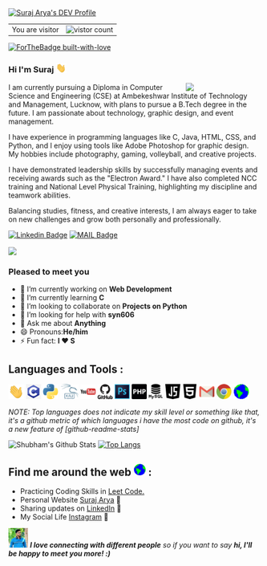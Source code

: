 <a href="https://dev.to/officialsurajarya">
  <img src="https://d2fltix0v2e0sb.cloudfront.net/dev-badge.svg" alt="Suraj Arya's DEV Profile" height="40" width="40">
</a><table><tr>  <td>You are visitor</td>
    <td><img src="https://profile-counter.glitch.me/officialsurajarya/count.svg" alt="vistor count" height="20"></td>
  </tr>
</table>

[![ForTheBadge built-with-love](https://madewithlove.now.sh/af?heart=true&template=for-the-badge&text=India)](https://github.com/officialsurajarya/) 

<!--/*[![forthebadge](https://forthebadge.com/images/badges/winter-is-coming.svg)](https://forthebadge.com) [![forthebadge](https://forthebadge.com/images/badges/makes-people-smile.svg)(https://forthebadge.com)*/ -->


### Hi I'm Suraj <img src="https://github.com/officialsurajarya/officialsurajarya.github.io/blob/main/Assests/Hi.gif" width="20">
<img align='right' src="https://media.giphy.com/media/M9gbBd9nbDrOTu1Mqx/giphy.gif" width="150">
I am currently pursuing a Diploma in Computer Science and Engineering (CSE) at Ambekeshwar Institute of Technology and Management, Lucknow, with plans to pursue a B.Tech degree in the future. I am passionate about technology, graphic design, and event management.

I have experience in programming languages like C, Java, HTML, CSS, and Python, and I enjoy using tools like Adobe Photoshop for graphic design. My hobbies include photography, gaming, volleyball, and creative projects.

I have demonstrated leadership skills by successfully managing events and receiving awards such as the "Electron Award." I have also completed NCC training and National Level Physical Training, highlighting my discipline and teamwork abilities.

Balancing studies, fitness, and creative interests, I am always eager to take on new challenges and grow both personally and professionally.

[![Linkedin Badge](https://img.shields.io/badge/-SurajArya-blue?style=flat-square&logo=Linkedin&logoColor=white&link=https://www.linkedin.com/in/suraj-arya/)](https://www.linkedin.com/in/suraj-arya/)  [![MAIL Badge](https://img.shields.io/badge/-officialsurajarya@gmail.com-c14438?style=flat-square&logo=Gmail&logoColor=white&link=mailto:officialsurajarya@gmail.com)](mailto:officialsurajarya@gmail.com)

<img align="center" src="https://github-profile-trophy.vercel.app/?username=officialsurajarya&rank=AA,B,AAA,A,C&theme=onedark&count_private=true" />

### Pleased to meet you 

- 🔭 I’m currently working on <b>Web Development</b>
- 🌱 I’m currently learning <b>C</b>
- 👯 I’m looking to collaborate on <b>Projects on Python </b>
- 🤔 I’m looking for help with <b>syn606</b>
- 💬 Ask me about <b>Anything</b>
- 😄 Pronouns:<b>He/him</b>
- ⚡ Fun fact: <b>I ❤️ S</b>

## Languages and Tools : 

<img height="30" src="https://github.com/officialsurajarya/officialsurajarya.github.io/blob/main/Assests/Hi.gif"> 
<img height="30" src="https://github.com/officialsurajarya/officialsurajarya.github.io/blob/main/Assests/the-c-programming-language-computer-programming-png-1600x1600px-c-programming-language-png-820_819.jpg">
<img height="30" src="https://github.com/officialsurajarya/officialsurajarya.github.io/blob/main/Assests/python.png">
<img height="30" src="https://github.com/officialsurajarya/officialsurajarya.github.io/blob/main/Assests/toppng.com-kali-linux-logo-646x523.png">
<img height="30" src="https://github.com/officialsurajarya/officialsurajarya.github.io/blob/main/Assests/youtube.png">
<img height="30" src="https://github.com/officialsurajarya/officialsurajarya.github.io/blob/main/Assests/github.png"> 
<img height="30" src="https://github.com/officialsurajarya/officialsurajarya.github.io/blob/main/Assests/photoshop.png">
<img height="30" src="https://github.com/officialsurajarya/officialsurajarya.github.io/blob/main/Assests/php-programming-language.png">
<img height="30" src="https://github.com/officialsurajarya/officialsurajarya.github.io/blob/main/Assests/mysql.png">
<img height="30" src="https://github.com/officialsurajarya/officialsurajarya.github.io/blob/main/Assests/java-script.png">
<img height="30" src="https://github.com/officialsurajarya/officialsurajarya.github.io/blob/main/Assests/html-5-logo.png">
<img height="30" src="https://github.com/officialsurajarya/officialsurajarya.github.io/blob/main/Assests/gmail.png">
<img height="30" src="https://github.com/officialsurajarya/officialsurajarya.github.io/blob/main/Assests/chrome.png">
<img height="30" src="https://github.com/officialsurajarya/officialsurajarya.github.io/blob/main/Assests/Earth.gif">

*NOTE: Top languages does not indicate my skill level or something like that, it's a github metric of which languages i have the most code on github, it's a new feature of [github-readme-stats]*

![Shubham's Github Stats](https://github-readme-stats.vercel.app/api?username=officialsurajarya&show_icons=true&theme=radical)       [![Top Langs](https://github-readme-stats.vercel.app/api/top-langs/?username=officialsurajarya&theme=radical)](https://github.com/officialsurajarya/github-readme-stats)


## Find me around the web <img src="https://github.com/officialsurajarya/officialsurajarya.github.io/blob/main/Assests/Earth.gif" width="24"> :
- Practicing Coding Skills in <a href="https://leetcode.com/u/officialsurajarya/">Leet Code.</a> 
- Personal Website <a href="https://officialsurajarya.github.io/">Suraj Arya</a> 🏓
- Sharing updates on <a href="https://www.linkedin.com/in/suraj-arya/">LinkedIn</a> 💼
- My Social Life <a href="https://www.instagram.com/officialsurajarya">Instagram</a> 💞

<img src="https://github.com/officialsurajarya/officialsurajarya.github.io/blob/main/LOGO.jpg" width="39px">  *<b>I love connecting with different people</b> so if you want to say <b>hi, I'll be happy to meet you more! :)</b>*

